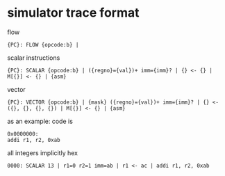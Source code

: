 # simulator trace format

flow
```
{PC}: FLOW {opcode:b} |
```

scalar instructions
```
{PC}: SCALAR {opcode:b} | ({regno}={val})+ imm={imm}? | {} <- {} | M[{}] <- {} | {asm}
```

vector
```
{PC}: VECTOR {opcode:b} | {mask} ({regno}={val})+ imm={imm}? | {} <- ({}, {}, {}, {}) | M[{}] <- {} | {asm}
```

as an example:
code is
```
0x0000000:
addi r1, r2, 0xab
```


all integers implicitly hex
```
0000: SCALAR 13 | r1=0 r2=1 imm=ab | r1 <- ac | addi r1, r2, 0xab
```
